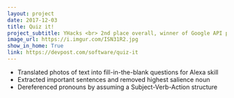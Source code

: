 ```yaml
---
layout: project
date: 2017-12-03
title: Quiz it!
project_subtitle: YHacks <br> 2nd place overall, winner of Google API prize and Best Education Hack
image_url: https://i.imgur.com/ISN31R2.jpg
show_in_home: True
link: https://devpost.com/software/quiz-it
---
```


- Translated photos of text into fill-in-the-blank questions for Alexa skill
- Extracted important sentences and removed highest salience noun
- Dereferenced pronouns by assuming a Subject-Verb-Action structure
